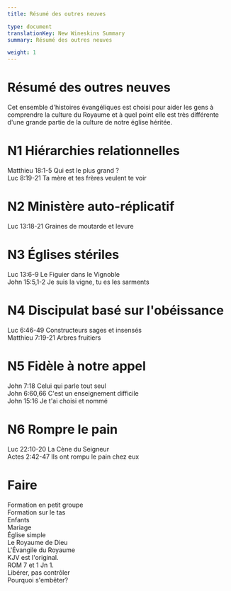 ```yaml
---
title: Résumé des outres neuves

type: document
translationKey: New Wineskins Summary
summary: Résumé des outres neuves

weight: 1
---
```

# Résumé des outres neuves
Cet ensemble d'histoires évangéliques est choisi pour aider les gens à comprendre la culture du Royaume et à quel point elle est très différente d'une grande partie de la culture de notre église héritée.
# N1 Hiérarchies relationnelles

Matthieu 18:1-5 Qui est le plus grand ?  <br>Luc 8:19-21 Ta mère et tes frères veulent te voir
# N2 Ministère auto-réplicatif

Luc 13:18-21 Graines de moutarde et levure
# N3 Églises stériles

Luc 13:6-9 Le Figuier dans le Vignoble  <br>John 15:5,1-2 Je suis la vigne, tu es les sarments
# N4 Discipulat basé sur l'obéissance

Luc 6:46-49 Constructeurs sages et insensés  <br>Matthieu 7:19-21 Arbres fruitiers
# N5 Fidèle à notre appel

John 7:18 Celui qui parle tout seul  <br>John 6:60,66 C'est un enseignement difficile  <br>John 15:16 Je t'ai choisi et nommé
# N6 Rompre le pain

Luc 22:10-20 La Cène du Seigneur  <br>Actes 2:42-47 Ils ont rompu le pain chez eux
# Faire

Formation en petit groupe  <br>Formation sur le tas  <br>Enfants  <br>Mariage  <br>Église simple  <br>Le Royaume de Dieu  <br>L'Évangile du Royaume  <br>KJV est l'original.  <br>ROM 7 et 1 Jn 1.  <br>Libérer, pas contrôler  <br>Pourquoi s'embêter?